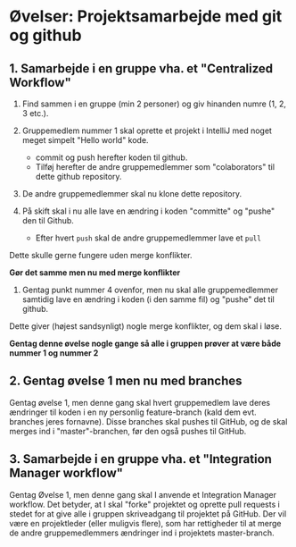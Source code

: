
<!-- JS use if these pages are used as githubpages. can be deleted if used elsewhere -->
<script src="https://code.jquery.com/jquery-3.2.1.min.js"></script>
<script src="../script.js"></script>

# Øvelser: Projektsamarbejde med git og github


## 1. Samarbejde i en gruppe vha. et "Centralized Workflow"

1. Find sammen i en gruppe (min 2 personer) og giv hinanden numre (1, 2, 3 etc.).
2. Gruppemedlem nummer 1 skal oprette et projekt i IntelliJ med noget meget simpelt "Hello world" kode.
    * commit og push herefter koden til github.
    * Tilføj herefter de andre gruppemedlemmer som "colaborators" til dette github repository.
3. De andre gruppemedlemmer skal nu klone dette repository. 
 
4. På skift skal i nu alle lave en ændring i koden "committe" og "pushe" den til Github. 
    * Efter hvert ````push```` skal de andre gruppemedlemmer lave et ````pull````

Dette skulle gerne fungere uden merge konflikter.

**Gør det samme men nu med merge konflikter**

1. Gentag punkt nummer 4 ovenfor, men nu skal alle gruppemedlemmer samtidig lave en ændring i koden (i den samme fil) og "pushe" det til github.

Dette giver (højest sandsynligt) nogle merge konflikter, og dem skal i løse.

**Gentag denne øvelse nogle gange så alle i gruppen prøver at være både nummer 1 og nummer 2**


## 2. Gentag øvelse 1 men nu med branches

Gentag øvelse 1, men denne gang skal hvert gruppemedlem lave deres ændringer til koden i en ny personlig feature-branch (kald dem evt. branches jeres fornavne). Disse branches skal pushes til GitHub, og de skal merges ind i "master"-branchen, før den også pushes til GitHub.


## 3. Samarbejde i en gruppe vha. et "Integration Manager workflow"
Gentag Øvelse 1, men denne gang skal I anvende et Integration Manager workflow. Det betyder, at I skal "forke" projektet og oprette pull requests i stedet for at give alle i gruppen skriveadgang til projektet på GitHub. Der vil være en projektleder (eller muligvis flere), som har rettigheder til at merge de andre gruppemedlemmers ændringer ind i projektets master-branch.



<!--
## 1. Integration manager
[Fork dette repository]() og clon det efterfølgende til din lokale computer. Vent herefter til Claus har lavet et nyt commit i det originale repository.

1. Synkroniser nu din forked version med det originale repository online på github og ````pull```` ændringerne ned på din lokale computer.
2. Vent herefter på at Claus har lavet et commit mere. 
3. På din lokale computer skal du gennem termanalen opsætte en ny remote til det originale repository.
4. ````pull```` det nye commit ned fra det originale repository og ````merge```` det sammen med din master branch lokalt. ````push```` dert nye commit til din forkede version på github. 

-->
 

     

